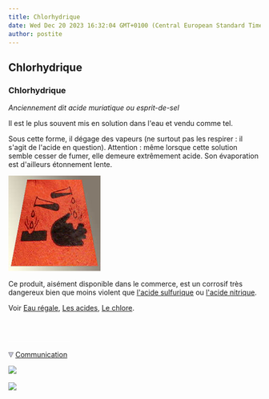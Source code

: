 ```yaml
---
title: Chlorhydrique
date: Wed Dec 20 2023 16:32:04 GMT+0100 (Central European Standard Time)
author: postite
---
```


## Chlorhydrique
### Chlorhydrique
 _Anciennement dit acide muriatique ou esprit-de-sel_

Il est le plus souvent mis en solution dans l'eau et vendu comme tel.

Sous cette forme, il dégage des vapeurs (ne surtout pas les respirer : il s'agit de l'acide en question). Attention : même lorsque cette solution semble cesser de fumer, elle demeure extrêmement acide. Son évaporation est d'ailleurs étonnement lente.

![](images/corrosif.jpg)

Ce produit, aisément disponible dans le commerce, est un corrosif très dangereux bien que moins violent que [l'acide sulfurique](sulfuriqueacide.html) ou [l'acide nitrique](nitrique.html).

Voir [Eau régale](eauregale.html), [Les acides](acides.html), [Le chlore](chlore.html).



 

 ![](images/transparent122x1.gif)

![](images/flechebas.gif) [Communication](http://www.artrealite.com/annonceurs.htm) 

[![](https://cbonvin.fr/sites/regie.artrealite.com/visuels/campagne1.png)](index-2.html#20131014)

![](https://cbonvin.fr/sites/regie.artrealite.com/visuels/campagne2.png)